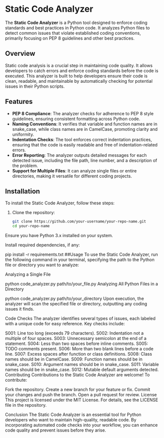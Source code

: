 # Static Code Analyzer

The **Static Code Analyzer** is a Python tool designed to enforce coding standards and best practices in Python code. It analyzes Python files to detect common issues that violate established coding conventions, primarily focusing on PEP 8 guidelines and other best practices.

## Overview

Static code analysis is a crucial step in maintaining code quality. It allows developers to catch errors and enforce coding standards before the code is executed. This analyzer is built to help developers ensure their code is clean, readable, and maintainable by automatically checking for potential issues in their Python scripts.

## Features

- **PEP 8 Compliance**: The analyzer checks for adherence to PEP 8 style guidelines, ensuring consistent formatting across Python code.
- **Naming Conventions**: It verifies that variable and function names are in snake_case, while class names are in CamelCase, promoting clarity and uniformity.
- **Indentation Checks**: The tool enforces correct indentation practices, ensuring that the code is easily readable and free of indentation-related errors.
- **Error Reporting**: The analyzer outputs detailed messages for each detected issue, including the file path, line number, and a description of the problem.
- **Support for Multiple Files**: It can analyze single files or entire directories, making it versatile for different coding projects.

## Installation

To install the Static Code Analyzer, follow these steps:

1. Clone the repository:
   ```bash
   git clone https://github.com/your-username/your-repo-name.git
   cd your-repo-name
Ensure you have Python 3.x installed on your system.

Install required dependencies, if any:

pip install -r requirements.txt
##Usage
To use the Static Code Analyzer, run the following command in your terminal, specifying the path to the Python file or directory you want to analyze:

Analyzing a Single File

python code_analyzer.py path/to/your_file.py
Analyzing All Python Files in a Directory


python code_analyzer.py path/to/your_directory
Upon execution, the analyzer will scan the specified file or directory, outputting any coding issues it finds.

Code Checks
The analyzer identifies several types of issues, each labeled with a unique code for easy reference. Key checks include:

S001: Line too long (exceeds 79 characters).
S002: Indentation not a multiple of four spaces.
S003: Unnecessary semicolon at the end of a statement.
S004: Less than two spaces before inline comments.
S005: TODO comments present.
S006: More than two blank lines before a code line.
S007: Excess spaces after function or class definitions.
S008: Class names should be in CamelCase.
S009: Function names should be in snake_case.
S010: Argument names should be in snake_case.
S011: Variable names should be in snake_case.
S012: Mutable default arguments detected.
Contributing
Contributions to the Static Code Analyzer are welcome! To contribute:

Fork the repository.
Create a new branch for your feature or fix.
Commit your changes and push the branch.
Open a pull request for review.
License
This project is licensed under the MIT License. For details, see the LICENSE file in the repository.

Conclusion
The Static Code Analyzer is an essential tool for Python developers who want to maintain high-quality, readable code. By incorporating automated code checks into your workflow, you can enhance code quality and prevent issues before they arise.
